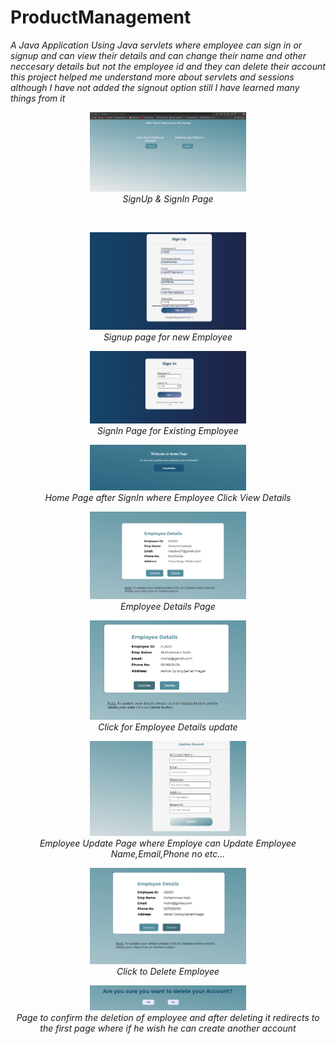 # ProductManagement
*A Java Application Using Java servlets where employee can sign in or signup and can view their details and can change their name and other neccesary details but not the employee id and they can delete their account this project helped me understand more about servlets and sessions although I have not added the signout option still I have learned many things from it*


<p align="center">
  <img src="https://github.com/aqibmohammed/EmployeeManagemnet/blob/main/Signup%20and%20Signin.png" alt="Signp and SignIn Page" width="250">
  <br>
    <em>SignUp & SignIn Page</em>
</p>
<br/>
<p align="center">
    <img src="https://github.com/aqibmohammed/EmployeeManagemnet/blob/main/Signup.png" alt="Signup page" width="250">
  <br>
    <em>Signup page for new Employee</em>
</p>

<p align="center">
    <img src="https://github.com/aqibmohammed/EmployeeManagemnet/blob/main/Signin.png" alt="SignIn Page" width="250">
  <br>
    <em>SignIn Page for Existing Employee</em>
</p>
<p align="center">
    <img src="https://github.com/aqibmohammed/EmployeeManagemnet/blob/main/Home%20Page.png" alt="Home Page" width="250">
  <br>
    <em>Home Page after SignIn where Employee Click View Details</em>
</p>
<p align="center">
    <img src="https://github.com/aqibmohammed/EmployeeManagemnet/blob/main/Employee%20Details.png" alt="click Delete Product" width="250">
  <br>
    <em>Employee Details Page</em>
</p>
<p align="center">
    <img src="https://github.com/aqibmohammed/EmployeeManagemnet/blob/main/Click%20Update%20Employee.png" alt="Prodcut and accesories gets deleted" width="250">
  <br>
    <em>Click for Employee Details update</em>
</p>

<p align="center">
    <img src="https://github.com/aqibmohammed/EmployeeManagemnet/blob/main/Update%20Details.png" alt="Searching for Product" width="250">
  <br>
    <em>Employee Update Page where Employe can Update Employee Name,Email,Phone no etc...</em>
</p>

<p align="center">
    <img src="https://github.com/aqibmohammed/EmployeeManagemnet/blob/main/Click%20Delete%20Employee.png" alt="Clicking Employee Delete" width="250">
  <br>
    <em>Click to Delete Employee</em>
</p>

<p align="center">
    <img src="https://github.com/aqibmohammed/EmployeeManagemnet/blob/main/Delete%20Account.png" alt="Delete to assure" width="250">
  <br>
    <em>Page to confirm the deletion of employee and after deleting it redirects to the first page where if he wish he can create another account</em>
</p>
<!-- <figure class="image" align="center">
  <figcaption>Win Condition</figcaption>
</figure> -->
<!-- <img src="https://github.com/aqibmohammed/Tic-Tac-Toe_java/blob/main/Screenshot%202023-09-19%20232806.png" alt=wins width="250"> -->

